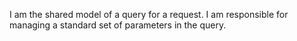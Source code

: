 I am the shared model of a query for a request.
I am responsible for managing a standard set of parameters in the query.
